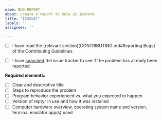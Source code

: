 ```yaml
---
name: BUG REPORT
about: Create a report to help us improve
title: "[ISSUE]"
labels: ''
assignees: ''

---
```


- [ ] I have read the [relevant section](CONTRIBUTING.md#Reporting Bugs) of the Contributing Guidelines

- [ ] I have [searched](https://github.com/nelhage/reptyr/issues?q=is%3Aissue) the issue tracker to see if the problem has already been reported

**Required elements:**
- [ ] Clear and descriptive title
- [ ] Steps to reproduce the problem
- [ ] Program behavior experienced vs. what you expected to happen
- [ ] Version of reptyr in use and how it was installed
- [ ] Computer hardware overview, operating system name and version, terminal emulator app(s) used
